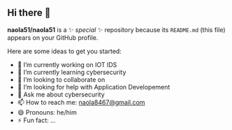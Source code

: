 ## Hi there 👋

**naola51/naola51** is a ✨ _special_ ✨ repository because its `README.md` (this file) appears on your GitHub profile.

Here are some ideas to get you started:

- 🔭 I’m currently working on IOT IDS
- 🌱 I’m currently learning cybersecurity
- 👯 I’m looking to collaborate on 
- 🤔 I’m looking for help with Application Developement
- 💬 Ask me about cybersecurity
- 📫 How to reach me: naola8467@gmail.com
- 😄 Pronouns: he/him
- ⚡ Fun fact: ...
